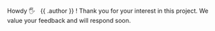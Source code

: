 Howdy 🖐 &nbsp; {{ .author }} ! Thank you for your interest in this project. We value your feedback and will respond soon.